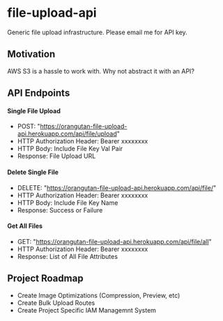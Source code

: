 # file-upload-api

Generic file upload infrastructure. Please email me for API key.

## Motivation
AWS S3 is a hassle to work with. Why not abstract it with an API?

## API Endpoints

#### Single File Upload

- POST: "https://orangutan-file-upload-api.herokuapp.com/api/file/upload"
- HTTP Authorization Header: Bearer xxxxxxxx
- HTTP Body: Include File Key Val Pair
- Response: File Upload URL

#### Delete Single File

- DELETE: "https://orangutan-file-upload-api.herokuapp.com/api/file/"
- HTTP Authorization Header: Bearer xxxxxxxx
- HTTP Body: Include File Key Name
- Response: Success or Failure

#### Get All Files

- GET: "https://orangutan-file-upload-api.herokuapp.com/api/file/all"
- HTTP Authorization Header: Bearer xxxxxxxx
- Response: List of All File Attributes

## Project Roadmap

- Create Image Optimizations (Compression, Preview, etc)
- Create Bulk Upload Routes
- Create Project Specific IAM Managemnt System
